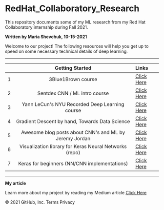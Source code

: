 # RedHat_Collaboratory_Research
This repository documents some of my ML research from my Red Hat Collaboratory internship during Fall 2021.  

**Written by Maria Shevchuk, 10-15-2021**

Welcome to our project! The following resources will help you get up to
speed on some necessary technical details of deep learning. 

---


|  | **Getting Started**                                                       |                                     Links                                              |
|-:|:-------------------------------------------------------------------:|:---------------------------------------------------------------------------------------------|
| 1| 3Blue1Brown course                                                  | [Click Here](https://www.sciencedirect.com/topics/engineering/convolutional-neural-network)  |
| 2| Sentdex CNN / ML intro course                                       | [Click Here](https://www.youtube.com/playlist?list=PLQVvvaa0QuDdeMyHEYc0gxFpYwHY2Qfdh)       |
| 3| Yann LeCun's NYU Recorded Deep Learning course                      | [Click Here](https://cds.nyu.edu/deep-learning/)                                             |
| 4| Gradient Descent by hand, Towards Data Science                      | [Click Here](https://towardsdatascience.com/calculating-gradient-descent-manually-6d9bee09aa0b)|                                             |
| 5| Awesome blog posts about CNN's and ML by Jeremy Jordan              | [Click Here](https://www.jeremyjordan.me/author/jeremy/)                                     |
| 6| Visualization library for Keras Neural Networks (repo)              | [Click Here](https://github.com/gallettilance/kviz)                                          |
| 7| Keras for beginners (NN/CNN implementations)                        | [Click Here](https://victorzhou.com/series/keras-for-beginners/)                             |


--- 

**My article**    

Learn more about my project by reading my Medium article [Click Here](https://medium.com/@maria410/color-as-a-factor-of-network-accuracy-part-i-60242f4d9f46)


© 2021 GitHub, Inc.
Terms
Privacy
